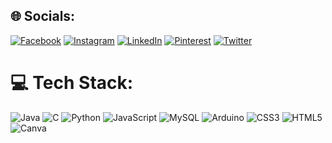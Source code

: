 
## 🌐 Socials:
[![Facebook](https://img.shields.io/badge/Facebook-%231877F2.svg?logo=Facebook&logoColor=white)](https://facebook.com/profile.php?id=100012035978001) [![Instagram](https://img.shields.io/badge/Instagram-%23E4405F.svg?logo=Instagram&logoColor=white)](https://instagram.com/hebert__kubis) [![LinkedIn](https://img.shields.io/badge/LinkedIn-%230077B5.svg?logo=linkedin&logoColor=white)](https://linkedin.com/in//hebert-kubis-114048218/?originalSubdomain=br) [![Pinterest](https://img.shields.io/badge/Pinterest-%23E60023.svg?logo=Pinterest&logoColor=white)](https://pinterest.com/HAK5002) [![Twitter](https://img.shields.io/badge/Twitter-%231DA1F2.svg?logo=Twitter&logoColor=white)](https://twitter.com/HebertKubis) 

# 💻 Tech Stack:
![Java](https://img.shields.io/badge/java-%23ED8B00.svg?style=for-the-badge&logo=java&logoColor=white) ![C](https://img.shields.io/badge/c-%2300599C.svg?style=for-the-badge&logo=c%2B%2B&logoColor=white) ![Python](https://img.shields.io/badge/-Python-%23323330.svg?style=for-the-badge&logo=Python&logoColor=yellow) ![JavaScript](https://img.shields.io/badge/javascript-%23323330.svg?style=for-the-badge&logo=javascript&logoColor=%23F7DF1E) ![MySQL](https://img.shields.io/badge/mysql-%2300f.svg?style=for-the-badge&logo=mysql&logoColor=white) ![Arduino](https://img.shields.io/badge/-Arduino-00979D?style=for-the-badge&logo=Arduino&logoColor=white) ![CSS3](https://img.shields.io/badge/css3-%231572B6.svg?style=for-the-badge&logo=css3&logoColor=white) ![HTML5](https://img.shields.io/badge/html5-%23E34F26.svg?style=for-the-badge&logo=html5&logoColor=white) ![Canva](https://img.shields.io/badge/Canva-%2300C4CC.svg?style=for-the-badge&logo=Canva&logoColor=white)  
